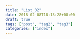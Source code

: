 ```yaml
---
title: "List_02"
date: 2018-02-08T18:13:28+08:00
draft: true
tags: ["post", "tag2", "tag3"]
categories: ["index"]
---
```


